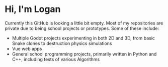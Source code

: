 # Hi, I'm Logan
Currently this GitHub is looking a little bit empty. Most of my repositories are private due to being school projects or prototypes. Some of these include:
- Multiple Godot projects experimenting in both 2D and 3D, from basic Snake clones to destruction physics simulations
- Vue web apps
- General school programming projects, primarily written in Python and C++, including tests of various Algorithms
